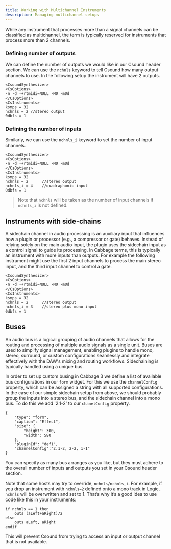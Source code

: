 ```yaml
---
title: Working with Multichannel Instruments
description: Managing multichannel setups
---
```



While any instrument that processes more than a signal channels can be classified as multichannel, the term is typically reserved for instruments that process more than 2 channels. 

### Defining number of outputs 

We can define the number of outputs we would like in our Csound header section. We can use the `nchnls` keyword to tell Csound how many output channels to use. In the following setup the instrument will have 2 outputs. 

```
<CsoundSynthesizer>
<CsOptions>
-n -d -+rtmidi=NULL -M0 -m0d 
</CsOptions>
<CsInstruments>
ksmps = 32
nchnls = 2 //stereo output 
0dbfs = 1
```

### Defining the number of inputs

Similarly, we can use the `nchnls_i` keyword to set the number of input channels. 

```
<CsoundSynthesizer>
<CsOptions>
-n -d -+rtmidi=NULL -M0 -m0d 
</CsOptions>
<CsInstruments>
ksmps = 32
nchnls = 2      //stereo output 
nchnls_i = 4    //quadraphonic input
0dbfs = 1
```

> Note that `nchnls` will be taken as the number of input channels if `nchnls_i` is not defined. 

## Instruments with side-chains 

A sidechain channel in audio processing is an auxiliary input that influences how a plugin or processor (e.g., a compressor or gate) behaves. Instead of relying solely on the main audio input, the plugin uses the sidechain input as a control signal to guide its processing. In Cabbage terms, this is typically an instrument with more inputs than outputs. For example the following instrument might use the first 2 input channels to process the main stereo input, and the third input channel to control a gate.

```
<CsoundSynthesizer>
<CsOptions>
-n -d -+rtmidi=NULL -M0 -m0d 
</CsOptions>
<CsInstruments>
ksmps = 32
nchnls = 2      //stereo output 
nchnls_i = 3    //stereo plus mono input
0dbfs = 1
```


## Buses

An audio bus is a logical grouping of audio channels that allows for the routing and processing of multiple audio signals as a single unit. Buses are used to simplify signal management, enabling plugins to handle mono, stereo, surround, or custom configurations seamlessly and integrate effectively with the DAW's mixing and routing workflows. Sidechaining is typically handled using a unique bus. 

In order to set up custom busing in Cabbage 3 we define a list of available bus configurations in our `form` widget. For this we use the `channelConfig` property, which can be assigned a string with all supported configurations. In the case of our simple sidechain setup from above, we should probably group the inputs into a stereo bus, and the sidechain channel into a mono bus. To do this we add '2.1-2' to our `chanelConfig` property. 

```
{
    "type": "form",
    "caption": "Effect",
    "size": {
        "height": 300,
        "width": 580
    },
    "pluginId": "def1",
    "channelConfig":"2.1-2, 2-2, 1-1"
}
```

You can specify as many bus arranges as you like, but they must adhere to the overall number of inputs and outputs you set in your Csound header section. 

Note that some hosts may try to override, `nchnls/nchnls_i`. For example, if you drop an instrument with `nchnls=2` defined onto a mono track in Logic, `nchnls` will be overwritten and set to 1. That’s why it’s a good idea to use code like this in your instruments:

```
if nchnls == 1 then
    outs (aLeft+aRight)/2
else
	outs aLeft, aRight
endif
```

This will prevent Csound from trying to access an input or output channel that is not available.  